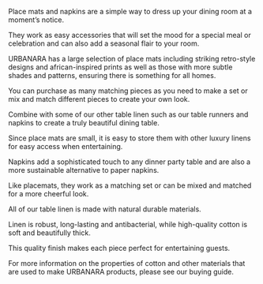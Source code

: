 Place mats and napkins are a simple way to dress up your dining room at a moment’s notice.

They work as easy accessories that will set the mood for a special meal or celebration and can also add a seasonal flair to your room.

URBANARA has a large selection of place mats including striking retro-style designs and african-inspired prints as well as those with more subtle shades and patterns, ensuring there is something for all homes.

You can purchase as many matching pieces as you need to make a set or mix and match different pieces to create your own look.

Combine with some of our other table linen such as our table runners and napkins to create a truly beautiful dining table.

Since place mats are small, it is easy to store them with other luxury linens for easy access when entertaining.

Napkins add a sophisticated touch to any dinner party table and are also a more sustainable alternative to paper napkins.

Like placemats, they work as a matching set or can be mixed and matched for a more cheerful look.

All of our table linen is made with natural durable materials.

Linen is robust, long-lasting and antibacterial, while high-quality cotton is soft and beautifully thick.

This quality finish makes each piece perfect for entertaining guests.

For more information on the properties of cotton and other materials that are used to make URBANARA products, please see our buying guide.
